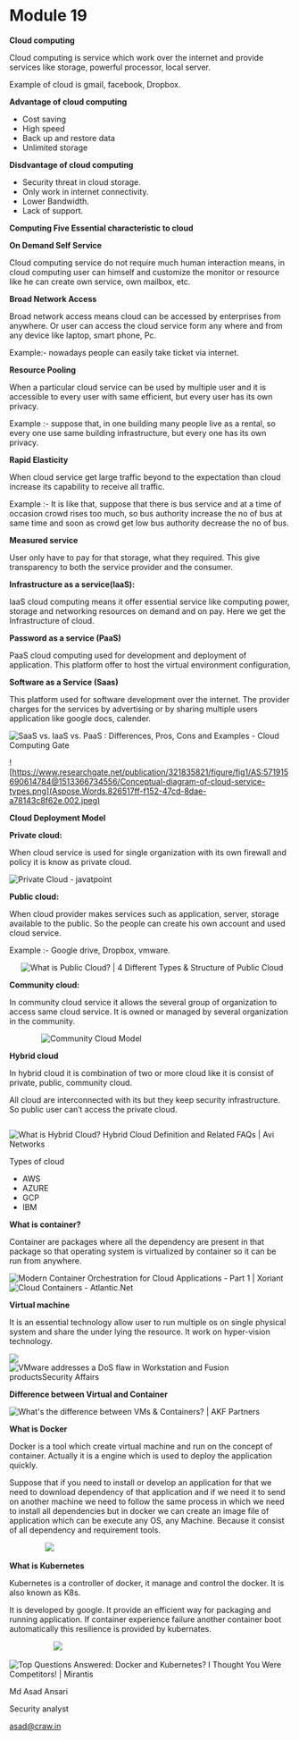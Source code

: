 # Module 19

**Cloud computing** 

Cloud computing is service which work over the internet and  provide services like storage, powerful processor, local server.

Example of cloud is gmail, facebook, Dropbox.

**Advantage of cloud computing** 

- Cost saving
- High speed
- Back up and restore data
- Unlimited storage 

**Disdvantage of cloud computing**

- Security threat in cloud storage.	
- Only work in internet connectivity. 
- Lower Bandwidth.
- Lack of support.

**Computing Five Essential characteristic to cloud**

**On Demand Self Service**

Cloud computing service do not require much human interaction means, in cloud computing user can himself and customize the monitor or resource like he can create own service, own mailbox, etc.


**Broad Network Access**

Broad network access means cloud can be accessed by enterprises from anywhere. Or user can access the cloud service form any where and from any device like laptop, smart phone, Pc. 

Example:- nowadays people can easily take ticket via internet.

**Resource Pooling**

When a particular cloud service can be used by multiple user and it is accessible to every user with same efficient, but every user has its own privacy. 

Example :- suppose that, in one building many people live as a rental, so every one use same building infrastructure, but every one has its own privacy.

**Rapid Elasticity**

When cloud service get large traffic beyond to the expectation than cloud increase its capability to receive all traffic. 

Example :- It is like that, suppose that there is bus service and at a time of occasion crowd rises too much, so bus authority increase the no of bus at same time and soon as crowd get low bus authority decrease the no of bus.

**Measured service** 

User only have to pay for that storage, what they required. This give transparency to both the service provider and the consumer.



**Infrastructure as a service(IaaS):**

IaaS cloud computing means it offer essential service like computing power, storage and networking resources on demand and on pay. Here we get the Infrastructure of cloud.

**Password as a service (PaaS)**

PaaS cloud computing used for development and deployment of application. This platform offer to host the virtual environment configuration,

**Software as a Service (Saas)**

This platform used for software development over the internet.  The provider charges for the services by advertising or by sharing multiple users application like google docs, calender.

![SaaS vs. IaaS vs. PaaS : Differences, Pros, Cons and Examples - Cloud  Computing Gate](Aspose.Words.826517ff-f152-47cd-8dae-a78143c8f62e.001.jpeg)

![https://www.researchgate.net/publication/321835821/figure/fig1/AS:571915690614784@1513366734556/Conceptual-diagram-of-cloud-service-types.png](Aspose.Words.826517ff-f152-47cd-8dae-a78143c8f62e.002.jpeg)


**Cloud Deployment Model**

**Private cloud:**

When cloud service is used for single organization with its own firewall and policy it is know as private cloud.

![Private Cloud - javatpoint](Aspose.Words.826517ff-f152-47cd-8dae-a78143c8f62e.003.png)

**Public cloud:**

When cloud provider makes services such as application, server, storage available to the public. So the people can create his own account and used cloud service. 

Example :- Google drive, Dropbox, vmware.

`   `![What is Public Cloud? | 4 Different Types & Structure of Public Cloud](Aspose.Words.826517ff-f152-47cd-8dae-a78143c8f62e.004.png)

**Community cloud:**

In community cloud service it allows the several group of organization to access same cloud service. It is owned or managed by several organization in the community.

`        `![Community Cloud Model](Aspose.Words.826517ff-f152-47cd-8dae-a78143c8f62e.005.jpeg)

**Hybrid cloud**

In hybrid cloud it is combination of two or more cloud like it is consist of private, public, community cloud. 

All cloud are interconnected with its but they keep security infrastructure. So public user can’t access the private cloud.

`          `![What is Hybrid Cloud? Hybrid Cloud Definition and Related FAQs | Avi  Networks](Aspose.Words.826517ff-f152-47cd-8dae-a78143c8f62e.006.png)


Types of cloud 

- AWS 
- AZURE 
- GCP 
- IBM 





**What is container?**

Container are packages where all the dependency are present in that package so that operating system is virtualized by container so it can be run from anywhere.

![Modern Container Orchestration for Cloud Applications - Part 1 | Xoriant](Aspose.Words.826517ff-f152-47cd-8dae-a78143c8f62e.007.png) ![Cloud Containers - Atlantic.Net](Aspose.Words.826517ff-f152-47cd-8dae-a78143c8f62e.008.png)

**Virtual machine** 

It is an essential technology allow user to run multiple os on single physical system and share the under lying the resource. It work on hyper-vision technology.

![](Aspose.Words.826517ff-f152-47cd-8dae-a78143c8f62e.009.jpeg) ![VMware addresses a DoS flaw in Workstation and Fusion productsSecurity  Affairs](Aspose.Words.826517ff-f152-47cd-8dae-a78143c8f62e.010.jpeg)

**Difference between Virtual and Container**

![What's the difference between VMs & Containers? | AKF Partners](Aspose.Words.826517ff-f152-47cd-8dae-a78143c8f62e.011.png)

**What is Docker** 

Docker is a tool which create virtual machine and run on the concept of container. Actually it is a engine which is used to deploy the application quickly.

Suppose that if you need to install or develop an  application for that we need to download dependency of that application and if we need it to send on another machine we need to follow the same process in which we need to install all dependencies but in docker we can create an image file of application which can be execute any OS, any Machine. Because it consist of all dependency and requirement tools.

`         `![](Aspose.Words.826517ff-f152-47cd-8dae-a78143c8f62e.012.png)


**What is Kubernetes**

Kubernetes is a controller of docker, it manage and control the docker. It is also known as K8s.

It is developed by google. It provide an efficient way for packaging and running application. If container experience failure another container boot automatically this resilience is provided by kubernates.



`           `![](Aspose.Words.826517ff-f152-47cd-8dae-a78143c8f62e.013.png)

![Top Questions Answered: Docker and Kubernetes? I Thought You Were  Competitors! | Mirantis](Aspose.Words.826517ff-f152-47cd-8dae-a78143c8f62e.014.png)

Md Asad Ansari

Security analyst

asad@craw.in
